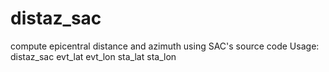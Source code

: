 # distaz_sac
compute epicentral distance and azimuth using SAC's source code
Usage: distaz_sac evt_lat evt_lon sta_lat sta_lon
